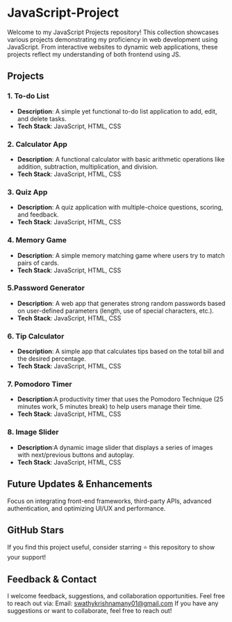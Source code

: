 # JavaScript-Project

Welcome to my JavaScript Projects repository! This collection showcases various projects demonstrating my proficiency in web development using JavaScript. From interactive websites to dynamic web applications, these projects reflect my understanding of both frontend using JS.

## Projects

### 1. To-do List
* **Description**: A simple yet functional to-do list application to add, edit, and delete tasks.
* **Tech Stack**: JavaScript, HTML, CSS

### 2. Calculator App
* **Description**: A functional calculator with basic arithmetic operations like addition, subtraction, multiplication, and division.
* **Tech Stack**:  JavaScript, HTML, CSS

### 3. Quiz App
* **Description**: A quiz application with multiple-choice questions, scoring, and feedback.
* **Tech Stack**:  JavaScript, HTML, CSS

### 4. Memory Game
* **Description**: A simple memory matching game where users try to match pairs of cards.
* **Tech Stack**:  JavaScript, HTML, CSS

### 5.Password Generator
* **Description**: A web app that generates strong random passwords based on user-defined parameters (length, use of special characters, etc.).
* **Tech Stack**:  JavaScript, HTML, CSS

### 6. Tip Calculator
* **Description**: A simple app that calculates tips based on the total bill and the desired percentage.
* **Tech Stack**:  JavaScript, HTML, CSS

### 7. Pomodoro Timer
* **Description**:A productivity timer that uses the Pomodoro Technique (25 minutes work, 5 minutes break) to help users manage their time.
* **Tech Stack**:  JavaScript, HTML, CSS

### 8. Image Slider
* **Description**:A dynamic image slider that displays a series of images with next/previous buttons and autoplay.
* **Tech Stack**:  JavaScript, HTML, CSS

## Future Updates & Enhancements
Focus on integrating front-end frameworks, third-party APIs, advanced authentication, and optimizing UI/UX and performance.

## GitHub Stars
If you find this project useful, consider starring ⭐ this repository to show your support!

## Feedback & Contact
I welcome feedback, suggestions, and collaboration opportunities. Feel free to reach out via: Email: swathykrishnamany01@gmail.com If you have any suggestions or want to collaborate, feel free to reach out! 
